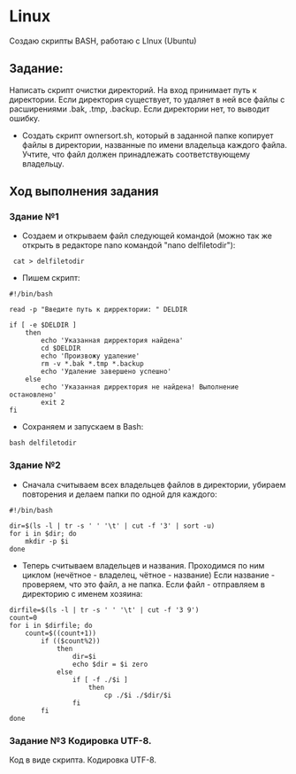 # Linux
Создаю скрипты BASH, работаю с LInux (Ubuntu)


## Задание:
Написать скрипт очистки директорий. На вход принимает путь к директории. Если директория существует, то удаляет в ней все файлы с расширениями .bak, .tmp, .backup. Если директории нет, то выводит ошибку.
* Создать скрипт ownersort.sh, который в заданной папке копирует файлы в директории, названные по имени владельца каждого файла. Учтите, что файл должен принадлежать соответствующему владельцу.

## Ход выполнения задания

### Здание №1

- Создаем и открываем файл следующей командой (можно так же открыть в редакторе nano командой "nano delfiletodir"):
````
 cat > delfiletodir
 ````
- Пишем скрипт: 

````
#!/bin/bash

read -p "Введите путь к дирректории: " DELDIR

if [ -e $DELDIR ]
    then
        echo 'Указанная дирректория найдена'
        cd $DELDIR
        echo 'Произвожу удаление'
        rm -v *.bak *.tmp *.backup
        echo 'Удаление завершено успешно'
    else
        echo 'Указанная дирректория не найдена! Выполнение остановлено'
        exit 2
fi
````

- Сохраняем и запускаем в Bash:

````
bash delfiletodir
````

### Здание №2
- Сначала считываем всех владельцев файлов в директории, убираем повторения и делаем папки по одной для каждого:

````
#!/bin/bash

dir=$(ls -l | tr -s ' ' '\t' | cut -f '3' | sort -u)
for i in $dir; do
    mkdir -p $i
done
````

- Теперь считываем владельцев и названия. Проходимся по ним циклом (нечётное - владелец, чётное - название) Если название - проверяем, что это файл, а не папка. Если файл - отправляем в директорию с именем хозяина:
````
dirfile=$(ls -l | tr -s ' ' '\t' | cut -f '3 9')
count=0
for i in $dirfile; do
    count=$((count+1))
        if (($count%2))
            then
                dir=$i
                echo $dir = $i zero
            else
                if [ -f ./$i ]
                    then
                        cp ./$i ./$dir/$i
                fi
        fi
done
````

### Задание №3 Кодировка UTF-8.
Код в виде  скрипта. Кодировка UTF-8.
